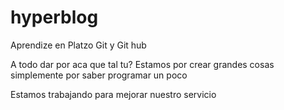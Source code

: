 # hyperblog
Aprendize en Platzo Git y Git hub

A todo dar por aca que tal tu?
Estamos por crear grandes cosas simplemente por saber programar un poco

Estamos trabajando para mejorar nuestro servicio